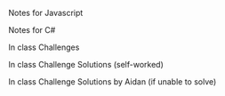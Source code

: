 Notes for Javascript

Notes for C# 

In class Challenges

In class Challenge Solutions (self-worked)

In class Challenge Solutions by Aidan (if unable to solve)
